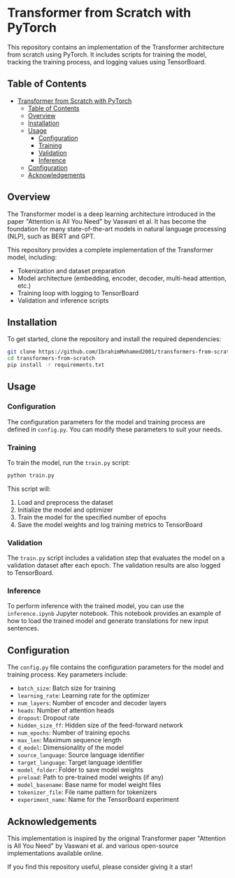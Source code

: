 # Transformer from Scratch with PyTorch

This repository contains an implementation of the Transformer architecture from scratch using PyTorch. It includes scripts for training the model, tracking the training process, and logging values using TensorBoard.

## Table of Contents

- [Transformer from Scratch with PyTorch](#transformer-from-scratch-with-pytorch)
  - [Table of Contents](#table-of-contents)
  - [Overview](#overview)
  - [Installation](#installation)
  - [Usage](#usage)
    - [Configuration](#configuration)
    - [Training](#training)
    - [Validation](#validation)
    - [Inference](#inference)
  - [Configuration](#configuration-1)
  - [Acknowledgements](#acknowledgements)

## Overview

The Transformer model is a deep learning architecture introduced in the paper "Attention is All You Need" by Vaswani et al. It has become the foundation for many state-of-the-art models in natural language processing (NLP), such as BERT and GPT.

This repository provides a complete implementation of the Transformer model, including:

- Tokenization and dataset preparation
- Model architecture (embedding, encoder, decoder, multi-head attention, etc.)
- Training loop with logging to TensorBoard
- Validation and inference scripts

## Installation

To get started, clone the repository and install the required dependencies:

``` bash
git clone https://github.com/IbrahimMohamed2001/transformers-from-scratch.git
cd transformers-from-scratch
pip install -r requirements.txt
```

## Usage

### Configuration

The configuration parameters for the model and training process are defined in `config.py`. You can modify these parameters to suit your needs.

### Training

To train the model, run the `train.py` script:

```bash
python train.py
```

This script will:

1. Load and preprocess the dataset
2. Initialize the model and optimizer
3. Train the model for the specified number of epochs
4. Save the model weights and log training metrics to TensorBoard

### Validation

The `train.py` script includes a validation step that evaluates the model on a validation dataset after each epoch. The validation results are also logged to TensorBoard.

### Inference

To perform inference with the trained model, you can use the `inference.ipynb` Jupyter notebook. This notebook provides an example of how to load the trained model and generate translations for new input sentences.

## Configuration

The `config.py` file contains the configuration parameters for the model and training process. Key parameters include:

- `batch_size`: Batch size for training
- `learning_rate`: Learning rate for the optimizer
- `num_layers`: Number of encoder and decoder layers
- `heads`: Number of attention heads
- `dropout`: Dropout rate
- `hidden_size_ff`: Hidden size of the feed-forward network
- `num_epochs`: Number of training epochs
- `max_len`: Maximum sequence length
- `d_model`: Dimensionality of the model
- `source_language`: Source language identifier
- `target_language`: Target language identifier
- `model_folder`: Folder to save model weights
- `preload`: Path to pre-trained model weights (if any)
- `model_basename`: Base name for model weight files
- `tokenizer_file`: File name pattern for tokenizers
- `experiment_name`: Name for the TensorBoard experiment

## Acknowledgements

This implementation is inspired by the original Transformer paper "Attention is All You Need" by Vaswani et al. and various open-source implementations available online.

If you find this repository useful, please consider giving it a star!
